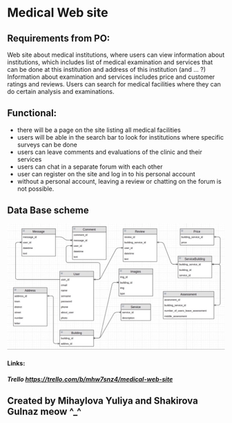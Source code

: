 # Medical Web site

## Requirements from PO:
Web site about medical institutions, where users can view information about institutions, 
which includes list of medical examination and services that can be done at this institution and address of this institution (and ... ?)
Information about examination and services includes price and customer ratings and reviews. 
Users can search for medical facilities where they can do certain analysis and examinations. 

## Functional:
- there will be a page on the site listing all medical facilities
- users will be able in the search bar to look for institutions where specific surveys can be done
- users can leave comments and evaluations of the clinic and their services
- users can chat in a separate forum with each other
- user can register on the site and log in to his personal account
- without a personal account, leaving a review or chatting on the forum is not possible.

## Data Base scheme
![Alt text](https://github.com/Gerrtty/Semestovkaaaaa/blob/master/ERdiagram.jpg "ER diagram")

#### Links:
##### Trello https://trello.com/b/mhw7snz4/medical-web-site

## Created by Mihaylova Yuliya and Shakirova Gulnaz meow ^_^